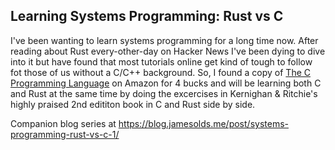 ## Learning Systems Programming: Rust vs C

I've been wanting to learn systems programming for a long time now. After reading about Rust every-other-day on Hacker News I've been dying to dive into it but have found that most tutorials online get kind of tough to follow fot those of us without a C/C++ background. So, I found a copy of [The C Programming Language](http://www.amazon.com/Programming-Language-Brian-W-Kernighan/dp/0131103628) on Amazon for 4 bucks and will be learning both C and Rust at the same time by doing the excercises in Kernighan & Ritchie's highly praised 2nd edititon book in C and Rust side by side.

Companion blog series at https://blog.jamesolds.me/post/systems-programming-rust-vs-c-1/
